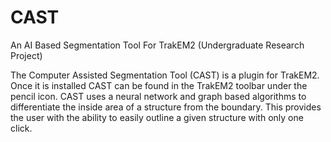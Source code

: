 # CAST
An AI Based Segmentation Tool For TrakEM2 (Undergraduate Research Project)

The Computer Assisted Segmentation Tool (CAST) is a plugin for TrakEM2. Once it is installed CAST can be found in the TrakEM2 toolbar under the pencil icon. CAST uses a neural network and graph based algorithms to differentiate the inside area of a structure from the boundary. This provides the user with the ability to easily outline a given structure with only one click.
